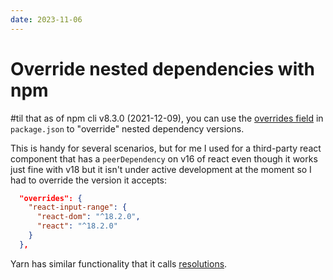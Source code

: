 ```yaml
---
date: 2023-11-06
---
```


# Override nested dependencies with npm

#til that as of npm cli v8.3.0 (2021-12-09), you can use the [overrides field](https://docs.npmjs.com/cli/v9/configuring-npm/package-json#overrides) in `package.json` to "override" nested dependency versions.

This is handy for several scenarios, but for me I used for a third-party react component that has a `peerDependency` on v16 of react even though it works just fine with v18 but it isn't under active development at the moment so I had to override the version it accepts:

``` json
  "overrides": {
    "react-input-range": {
      "react-dom": "^18.2.0",
      "react": "^18.2.0"
    }
  },
```

Yarn has similar functionality that it calls [resolutions](https://classic.yarnpkg.com/lang/en/docs/selective-version-resolutions/).